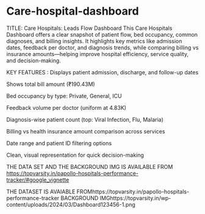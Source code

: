 # Care-hospital-dashboard
 TITLE: Care Hospitals: Leads Flow Dashboard
 This Care Hospitals Dashboard offers a clear snapshot of patient flow, bed occupancy, common diagnoses, and billing insights. It highlights key metrics like admission dates, feedback per doctor, and diagnosis trends, while comparing billing vs insurance amounts—helping improve hospital efficiency, service quality, and decision-making.


KEY FEATURES :
Displays patient admission, discharge, and follow-up dates

Shows total bill amount (₹190.43M)

Bed occupancy by type: Private, General, ICU

Feedback volume per doctor (uniform at 4.83K)

Diagnosis-wise patient count (top: Viral Infection, Flu, Malaria)

Billing vs health insurance amount comparison across services

Date range and patient ID filtering options

Clean, visual representation for quick decision-making


THE DATA SET AND THE BACKGROUND IMG IS AVAILABLE FROM https://topvarsity.in/papollo-hospitals-performance-tracker/#google_vignette
















THE DATASET IS  AVAIABLE FROMhttps://topvarsity.in/papollo-hospitals-performance-tracker
BACKGROUND IMGhttps://topvarsity.in/wp-content/uploads/2024/03/Dashboard123456-1.png
